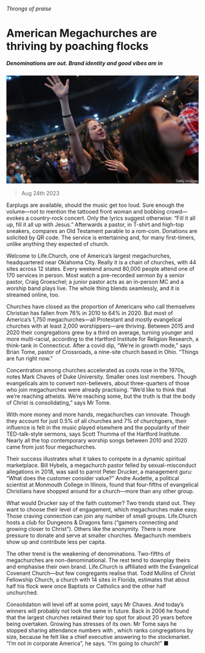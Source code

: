 ###### Throngs of praise

# American Megachurches are thriving by poaching flocks 

##### Denominations are out. Brand identity and good vibes are in 

![image](images/20230826_USP002.jpg) 

> Aug 24th 2023 

Earplugs are available, should the music get too loud. Sure enough the volume—not to mention the tattooed front woman and bobbing crowd—evokes a country-rock concert. Only the lyrics suggest otherwise: “Fill it all up, fill it all up with Jesus.” Afterwards a pastor, in T-shirt and high-top sneakers, compares an Old Testament parable to a rom-com. Donations are solicited by QR code. The service is entertaining and, for many first-timers, unlike anything they expected of church.

Welcome to Life.Church, one of America’s largest megachurches, headquartered near Oklahoma City. Really it is a chain of churches, with 44 sites across 12 states. Every weekend around 80,000 people attend one of 170 services in person. Most watch a pre-recorded sermon by a senior pastor, Craig Groeschel; a junior pastor acts as an in-person MC and a worship band plays live. The whole thing blends seamlessly, and it is streamed online, too.

Churches have closed as the proportion of Americans who call themselves Christian has fallen from 76% in 2010 to 64% in 2020. But most of America’s 1,750 megachurches—all Protestant and mostly evangelical churches with at least 2,000 worshippers—are thriving. Between 2015 and 2020 their congregations grew by a third on average, turning younger and more multi-racial, according to the Hartford Institute for Religion Research, a think-tank in Connecticut. After a covid dip, “We’re in growth mode,” says Brian Tome, pastor of Crossroads, a nine-site church based in Ohio. “Things are fun right now.”

Concentration among churches accelerated as costs rose in the 1970s, notes Mark Chaves of Duke University. Smaller ones lost members. Though evangelicals aim to convert non-believers, about three-quarters of those who join megachurches were already practising. “We’d like to think that we’re reaching atheists. We’re reaching some, but the truth is that the body of Christ is consolidating,” says Mr Tome.

With more money and more hands, megachurches can innovate. Though they account for just 0.5% of all churches and 7% of churchgoers, their influence is felt in the music played elsewhere and the popularity of their TED-talk-style sermons, says Scott Thumma of the Hartford Institute. Nearly all the top contemporary worship songs between 2010 and 2020 came from just four megachurches.

Their success illustrates what it takes to compete in a dynamic spiritual marketplace. Bill Hybels, a megachurch pastor felled by sexual-misconduct allegations in 2018, was said to parrot Peter Drucker, a management guru: “What does the customer consider value?” Andre Audette, a political scientist at Monmouth College in Illinois, found that four-fifths of evangelical Christians have shopped around for a church—more than any other group. 

What would Drucker say of the faith customer? Two trends stand out. They want to choose their level of engagement, which megachurches make easy. Those craving connection can join any number of small groups. Life.Church hosts a club for Dungeons &amp; Dragons fans (“gamers connecting and growing closer to Christ”). Others like the anonymity. There is more pressure to donate and serve at smaller churches. Megachurch members show up and contribute less per capita.

The other trend is the weakening of denominations. Two-fifths of megachurches are non-denominational. The rest tend to downplay theirs and emphasise their own brand. Life.Church is affiliated with the Evangelical Covenant Church—but few congregants realise that. Todd Mullins of Christ Fellowship Church, a church with 14 sites in Florida, estimates that about half his flock were once Baptists or Catholics and the other half unchurched. 

Consolidation will level off at some point, says Mr Chaves. And today’s winners will probably not look the same in future. Back in 2006 he found that the largest churches retained their top spot for about 20 years before being overtaken. Growing has stresses of its own. Mr Tome says he stopped sharing attendance numbers with , which ranks congregations by size, because he felt like a chief executive answering to the stockmarket. “I’m not in corporate America”, he says. “I’m going to church!” ■


